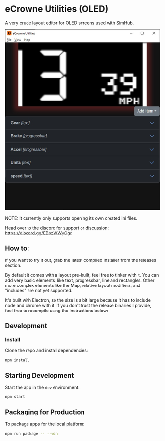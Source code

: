 # eCrowne Utilities (OLED)
A very crude layout editor for OLED screens used with SimHub.

<img src="/screenshot.jpg" alt="Screenshot of editor" />

NOTE: It currently only supports opening its own created ini files.

Head over to the discord for support or discussion: https://discord.gg/EBbzWWyGgr 

## How to:
If you want to try it out, grab the latest compiled installer from the releases section.

By default it comes with a layout pre-built, feel free to tinker with it. You can add very basic elements, like text, progressbar, line and rectangles. Other more complex elements like the Map, relative layout modifiers, and "includes" are not yet supported.

It's built with Electron, so the size is a bit large because it has to include node and chrome with it. If you don't trust the release binaries I provide, feel free to recompile using the instructions below:

## Development

### Install

Clone the repo and install dependencies:

```bash
npm install
```

## Starting Development

Start the app in the `dev` environment:

```bash
npm start
```

## Packaging for Production

To package apps for the local platform:

```bash
npm run package -- --win
```
